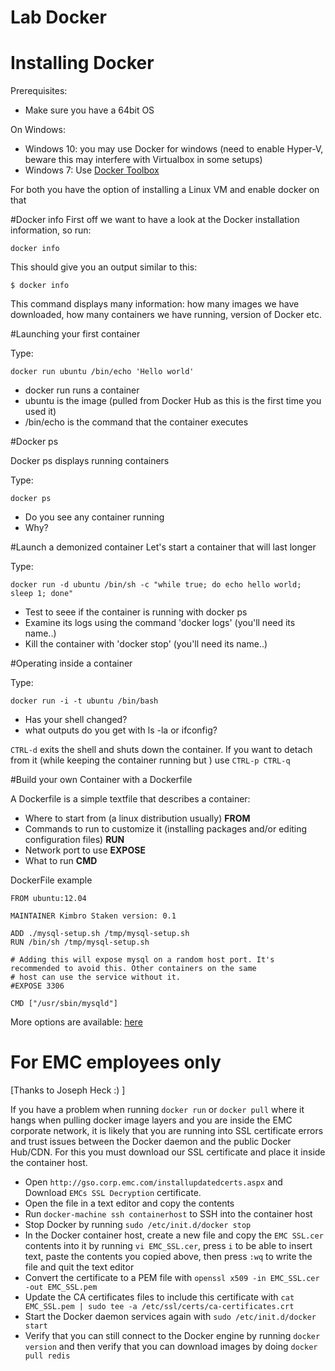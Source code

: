 # Lab Docker


# Installing Docker
Prerequisites:
* Make sure you have a 64bit OS

On Windows:
* Windows 10: you may use Docker for windows (need to enable Hyper-V, beware this may interfere with Virtualbox in some setups)
* Windows 7: Use [Docker Toolbox](https://www.docker.com/toolbox) 

For both you have the option of installing a Linux VM and enable docker on that

#Docker info
First off we want to have a look at the Docker installation information, so run:

`docker info`

This should give you an output similar to this:

```
$ docker info
```

This command displays many information: how many images we have downloaded,  how many containers we have running, version of Docker etc.

#Launching your first container

Type:
```
docker run ubuntu /bin/echo 'Hello world'
```

* docker run runs a container
* ubuntu is the image (pulled from Docker Hub as this is the first time you used it)
* /bin/echo is the command that the container executes

#Docker ps

Docker ps displays running containers

Type:
```
docker ps
```

* Do you see any container running
* Why?


#Launch a demonized container
Let's start a container that will last longer

Type:
```
docker run -d ubuntu /bin/sh -c "while true; do echo hello world; sleep 1; done"
```

* Test to seee if the container is running with docker ps
* Examine its logs using the command 'docker logs' (you'll need its name..)
* Kill the container with 'docker stop' (you'll need its name..)

#Operating inside a container

Type:
```
docker run -i -t ubuntu /bin/bash
```

* Has your shell changed?
* what outputs do you get with ls -la or ifconfig?

`CTRL-d` exits the shell and shuts down the container. If you want to detach from it (while keeping the container running but ) use `CTRL-p CTRL-q`


#Build your own Container with a Dockerfile

A Dockerfile is  a simple textfile that describes a container:
* Where to start from (a linux distribution usually) **FROM**
* Commands to run to customize it (installing packages and/or editing configuration files) **RUN**
* Network port to use **EXPOSE**
* What to run **CMD**

DockerFile example

```
FROM ubuntu:12.04

MAINTAINER Kimbro Staken version: 0.1

ADD ./mysql-setup.sh /tmp/mysql-setup.sh
RUN /bin/sh /tmp/mysql-setup.sh

# Adding this will expose mysql on a random host port. It's recommended to avoid this. Other containers on the same 
# host can use the service without it.
#EXPOSE 3306

CMD ["/usr/sbin/mysqld"]
```

More options are available: [here](https://docs.docker.com/)

# For EMC employees only
[Thanks to Joseph Heck :) ]

If you have a problem when running `docker run` or `docker pull` where it hangs when pulling docker image layers and you are inside the EMC corporate network, it is likely that you are running into SSL certificate errors and trust issues between the Docker daemon and the public Docker Hub/CDN.  For this you must download our SSL certificate and place it inside the container host.

- Open `http://gso.corp.emc.com/installupdatedcerts.aspx` and Download `EMCs SSL Decryption` certificate.
- Open the file in a text editor and copy the contents
- Run `docker-machine ssh containerhost` to SSH into the container host
- Stop Docker by running `sudo /etc/init.d/docker stop`
- In the Docker container host, create a new file and copy the `EMC SSL.cer` contents into it by running `vi EMC_SSL.cer`, press `i` to be able to insert text, paste the contents you copied above, then press `:wq` to write the file and quit the text editor
- Convert the certificate to a PEM file with `openssl x509 -in EMC_SSL.cer -out EMC_SSL.pem`
- Update the CA certificates files to include this certificate with `cat EMC_SSL.pem | sudo tee -a /etc/ssl/certs/ca-certificates.crt`
- Start the Docker daemon services again with ```sudo /etc/init.d/docker start```
- Verify that you can still connect to the Docker engine by running `docker version` and then verify that you can download images by doing `docker pull redis`
